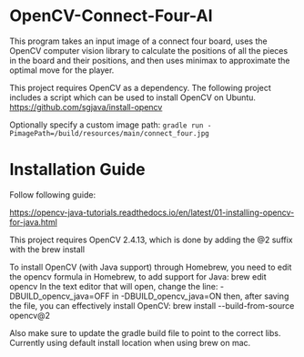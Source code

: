OpenCV-Connect-Four-AI
======================

This program takes an input image of a connect four board, uses the OpenCV computer vision library to calculate the positions of all the pieces in the board and their positions, and then uses minimax to approximate the optimal move for the player.

This project requires OpenCV as a dependency. The following project includes a script which can be used to install OpenCV on Ubuntu.
https://github.com/sgjava/install-opencv

Optionally specify a custom image path:
```gradle run -PimagePath=/build/resources/main/connect_four.jpg```

# Installation Guide

Follow following guide:

https://opencv-java-tutorials.readthedocs.io/en/latest/01-installing-opencv-for-java.html

This project requires OpenCV 2.4.13, which is done by adding the @2 suffix with the brew install

To install OpenCV (with Java support) through Homebrew, you need to edit the opencv formula in Homebrew, to add support for Java: brew edit opencv In the text editor that will open, change the line: -DBUILD_opencv_java=OFF in -DBUILD_opencv_java=ON then, after saving the file, you can effectively install OpenCV: brew install --build-from-source opencv@2


Also make sure to update the gradle build file to point to the correct libs.
Currently using default install location when using brew on mac.